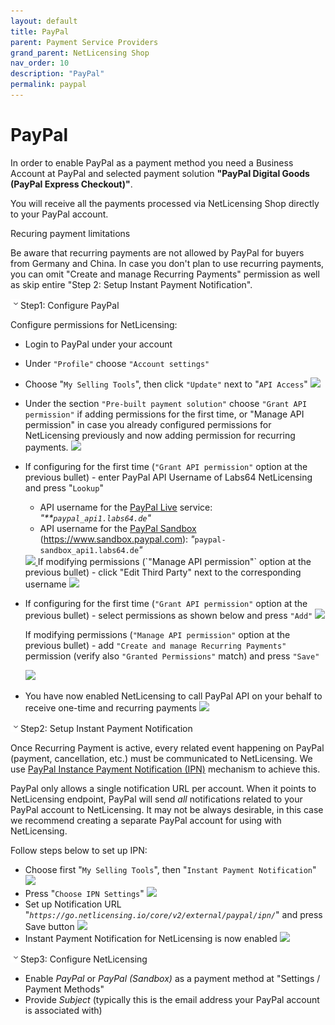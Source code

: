 ```yaml
---
layout: default
title: PayPal
parent: Payment Service Providers
grand_parent: NetLicensing Shop
nav_order: 10
description: "PayPal"
permalink: paypal
---
```


PayPal
======

In order to enable PayPal as a payment method you need a Business Account at PayPal and selected payment solution **"PayPal Digital Goods (PayPal Express Checkout)"**.

You will receive all the payments processed via NetLicensing Shop directly to your PayPal account.

Recuring payment limitations

Be aware that recurring payments are not allowed by PayPal for buyers from Germany and China. In case you don't plan to use recurring payments, you can omit "Create and manage Recurring Payments" permission as well as skip entire "Step 2: Setup Instant Payment Notification".

<span
class="expand-control-icon"><img src="assets/images/icons/grey_arrow_down.png" class="expand-control-image" /></span><span
class="expand-control-text">Step1: Configure PayPal</span>

Configure permissions for NetLicensing:

-   Login to PayPal under your account

<!-- -->

-   Under `"Profile"` choose `"Account settings"`

<!-- -->

-   Choose "`My Selling Tools`", then click `"Update"` next to
    "`API Access`"
    <a href="assets/images/paypal-selling-tools-03.png" class="imagelink" data-lightbox="paypal" data-title="My Selling Tools" data-alt="My Selling Tools">
      <img src="assets/images/paypal-selling-tools-03.png" />
    </a>

<!-- -->

-   Under the section `"Pre-built payment solution"` choose
    `"Grant API permission"` if adding permissions for the first time,
    or "Manage API permission" in case you already configured
    permissions for NetLicensing previously and now adding permission
    for recurring payments.
    <a href="assets/images/paypal-api-grant.png" class="imagelink" data-lightbox="paypal" data-title="Pre-built payment solution" data-alt="Pre-built payment solution">
      <img src="assets/images/paypal-api-grant.png" />
    </a>

<!-- -->

-   If configuring for the first time (`"Grant API permission"` option
    at the previous bullet) - enter PayPal API Username of Labs64
    NetLicensing and press "`Lookup`"
    -   API username for the
        <a href="https://www.paypal.com" class="external-link">PayPal Live</a>
        service: *"**`paypal_api1.labs64.de`"*
    -   API username for the
        <a href="https://www.sandbox.paypal.com" class="external-link">PayPal Sandbox</a>
        (<a href="https://www.sandbox.paypal.com/" class="external-link">https://www.sandbox.paypal.com</a>):
        *"*`paypal-sandbox_api1.labs64.de`*"*

    <a href="assets/images/paypal-3pp-add.png" class="imagelink" data-lightbox="paypal" data-title="Grant API permission" data-alt="Grant API permission">
      <img src="assets/images/paypal-3pp-add.png" />
    </a>
    If modifying permissions (`"Manage API permission"` option at the
    previous bullet) - click "Edit Third Party" next to the
    corresponding username

    <a href="assets/images/paypal-3pp-access.png" class="imagelink" data-lightbox="paypal" data-title="Manage API permission" data-alt="Manage API permission">
      <img src="assets/images/paypal-3pp-access.png" />
    </a>

<!-- -->

-   If configuring for the first time (`"Grant API permission"` option
    at the previous bullet) - select permissions as shown below and
    press `"Add"`
    <a href="assets/images/paypal-3pp-permissions.png" class="imagelink" data-lightbox="paypal" data-title="Grant API permission" data-alt="Grant API permission">
      <img src="assets/images/paypal-3pp-permissions.png" />
    </a>

    If modifying permissions (`"Manage API permission"` option at the
    previous bullet) - add `"Create and manage Recurring Payments"`
    permission (verify also `"Granted Permissions"` match) and press
    `"Save"`

    <a href="assets/images/paypal-3pp-permissions-recurring.png" class="imagelink" data-lightbox="paypal" data-title="Granted Permissions" data-alt="Granted Permissions">
      <img src="assets/images/paypal-3pp-permissions-recurring.png" />
    </a>

<!-- -->

-   You have now enabled NetLicensing to call PayPal API on your behalf
    to receive one-time and recurring payments
    <a href="assets/images/paypal-3pp-access-02.png" class="imagelink" data-lightbox="paypal" data-title="PayPal API" data-alt="PayPal API">
      <img src="assets/images/paypal-3pp-access-02.png" />
    </a>

<span
class="expand-control-icon"><img src="assets/images/icons/grey_arrow_down.png" class="expand-control-image" /></span><span
class="expand-control-text">Step2: Setup Instant Payment
Notification</span>

Once Recurring Payment is active, every related event happening on
PayPal (payment, cancellation, etc.) must be communicated to
NetLicensing. We use
<a href="https://developer.paypal.com/docs/classic/products/instant-payment-notification/" class="external-link">PayPal Instance Payment Notification (IPN)</a>
mechanism to achieve this.

PayPal only allows a single notification URL per account. When it points
to NetLicensing endpoint, PayPal will send *all* notifications related
to your PayPal account to NetLicensing. It may not be always desirable,
in this case we recommend creating a separate PayPal account for using
with NetLicensing.

Follow steps below to set up IPN:

-   Choose first "`My Selling Tools`", then
    "`Instant Payment Notification`"
    <a href="assets/images/paypal-selling-tools-02.png" class="imagelink" data-lightbox="paypal" data-title="Instant Payment Notification" data-alt="Instant Payment Notification">
      <img src="assets/images/paypal-selling-tools-02.png" />
    </a>
-   Press "`Choose IPN Settings`"
    <a href="assets/images/paypal-ipn-02.png" class="imagelink" data-lightbox="paypal" data-title="Choose IPN Settings" data-alt="Choose IPN Settings">
      <img src="assets/images/paypal-ipn-02.png" />
    </a>
-   Set up Notification URL
    "*`https://go.netlicensing.io/core/v2/external/paypal/ipn/`*" and
    press Save button
    <a href="assets/images/paypal-ipn-edit.png" class="imagelink" data-lightbox="paypal" data-title="Set up Notification URL" data-alt="Set up Notification URL">
      <img src="assets/images/paypal-ipn-edit.png" />
    </a>
-   Instant Payment Notification for NetLicensing is now enabled
    <a href="assets/images/paypal-ipn.png" class="imagelink" data-lightbox="paypal" data-title="Instant Payment Notification" data-alt="Instant Payment Notification">
      <img src="assets/images/paypal-ipn.png" />
    </a>

<span
class="expand-control-icon"><img src="assets/images/icons/grey_arrow_down.png" class="expand-control-image" /></span><span
class="expand-control-text">Step3: Configure NetLicensing</span>

-   Enable *PayPal* or *PayPal (Sandbox)* as a payment method at "Settings / Payment Methods"
-   Provide *Subject* (typically this is the email address your PayPal account is associated with)
